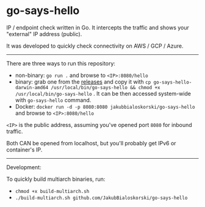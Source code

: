 # go-says-hello

IP / endpoint check written in Go. It intercepts the traffic and shows your "external" IP address (public).

It was developed to quickly check connectivity on AWS / GCP / Azure.

---
There are three ways to run this repository:

* non-binary: `go run .` and browse to `<IP>:8080/hello`
* binary: grab one from the [releases](https://github.com/JakubBialoskorski/go-says-hello/releases) and copy it with `cp go-says-hello-darwin-amd64 /usr/local/bin/go-says-hello && chmod +x /usr/local/bin/go-says-hello` . It can be then accessed system-wide with `go-says-hello` command.
* Docker: `docker run -d -p 8080:8080 jakubbialoskorski/go-says-hello` and browse to `<IP>:8080/hello`

`<IP>` is the public address, assuming you've opened port `8080` for inbound traffic.

Both CAN be opened from localhost, but you'll probably get IPv6 or container's IP.

---
Development:

To quickly build multiarch binaries, run: 
* `chmod +x build-multiarch.sh` 
* `./build-multiarch.sh github.com/JakubBialoskorski/go-says-hello`